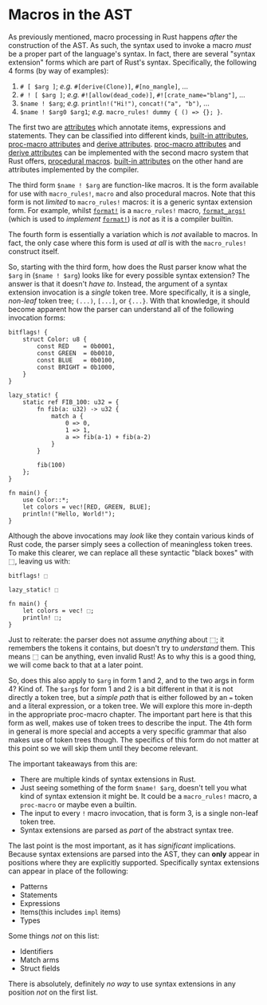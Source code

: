 # Macros in the AST

As previously mentioned, macro processing in Rust happens *after* the construction of the AST.
As such, the syntax used to invoke a macro *must* be a proper part of the language's syntax.
In fact, there are several "syntax extension" forms which are part of Rust's syntax.
Specifically, the following 4 forms (by way of examples):

1. `# [ $arg ]`; *e.g.* `#[derive(Clone)]`, `#[no_mangle]`, …
2. `# ! [ $arg ]`; *e.g.* `#![allow(dead_code)]`, `#![crate_name="blang"]`, …
3. `$name ! $arg`; *e.g.* `println!("Hi!")`, `concat!("a", "b")`, …
4. `$name ! $arg0 $arg1`; *e.g.* `macro_rules! dummy { () => {}; }`.

The first two are [attributes] which annotate items, expressions and statements. They can be
classified into different kinds, [built-in attributes], [proc-macro attributes] and [derive attributes].
[proc-macro attributes] and [derive attributes] can be implemented with the second macro system that Rust
offers, [procedural macros]. [built-in attributes] on the other hand are attributes implemented by
the compiler.

The third form `$name ! $arg` are function-like macros. It is the form available for use with `macro_rules!`, `macro` and also procedural macros.
Note that this form is not *limited* to `macro_rules!` macros: it is a generic syntax extension form.
For example, whilst [`format!`] is a `macro_rules!` macro, [`format_args!`] (which is used to *implement* [`format!`]) is *not* as it is a compiler builtin.


The fourth form is essentially a variation which is *not* available to macros.
In fact, the only case where this form is used *at all* is with the `macro_rules!` construct itself.

So, starting with the third form, how does the Rust parser know what the `$arg` in (`$name ! $arg`) looks like for every possible syntax extension?
The answer is that it doesn't *have to*.
Instead, the argument of a syntax extension invocation is a *single* token tree.
More specifically, it is a single, *non-leaf* token tree; `(...)`, `[...]`, or `{...}`. With that
knowledge, it should become apparent how the parser can understand all of the following invocation
forms:

```rust,ignore
bitflags! {
    struct Color: u8 {
        const RED    = 0b0001,
        const GREEN  = 0b0010,
        const BLUE   = 0b0100,
        const BRIGHT = 0b1000,
    }
}

lazy_static! {
    static ref FIB_100: u32 = {
        fn fib(a: u32) -> u32 {
            match a {
                0 => 0,
                1 => 1,
                a => fib(a-1) + fib(a-2)
            }
        }

        fib(100)
    };
}

fn main() {
    use Color::*;
    let colors = vec![RED, GREEN, BLUE];
    println!("Hello, World!");
}
```

Although the above invocations may *look* like they contain various kinds of Rust code, the parser simply sees a collection of meaningless token trees.
To make this clearer, we can replace all these syntactic "black boxes" with ⬚, leaving us with:

```text
bitflags! ⬚

lazy_static! ⬚

fn main() {
    let colors = vec! ⬚;
    println! ⬚;
}
```

Just to reiterate: the parser does not assume *anything* about ⬚;
it remembers the tokens it contains, but doesn't try to *understand* them.
This means ⬚ can be anything, even invalid Rust!
As to why this is a good thing, we will come back to that at a later point.

So, does this also apply to `$arg` in form 1 and 2, and to the two args in form 4? Kind of.
The `$arg$` for form 1 and 2 is a bit different in that it is not directly a token tree, but a *simple path* that is either followed by an `=` token and a literal expression, or a token tree.
We will explore this more in-depth in the appropriate proc-macro chapter.
The important part here is that this form as well, makes use of token trees to describe the input.
The 4th form in general is more special and accepts a very specific grammar that also makes use of token trees though.
The specifics of this form do not matter at this point so we will skip them until they become relevant.

The important takeaways from this are:

* There are multiple kinds of syntax extensions in Rust.
* Just seeing something of the form `$name! $arg`, doesn't tell you what kind of syntax extension it might be.
    It could be a `macro_rules!` macro, a `proc-macro` or maybe even a builtin.
* The input to every `!` macro invocation, that is form 3, is a single non-leaf token tree.
* Syntax extensions are parsed as *part* of the abstract syntax tree.

The last point is the most important, as it has *significant* implications.
Because syntax extensions are parsed into the AST, they can **only** appear in positions where they are explicitly supported.
Specifically syntax extensions can appear in place of the following:

* Patterns
* Statements
* Expressions
* Items(this includes `impl` items)
* Types

Some things *not* on this list:

* Identifiers
* Match arms
* Struct fields

There is absolutely, definitely *no way* to use syntax extensions in any position *not* on the first list.

[attributes]: https://doc.rust-lang.org/reference/attributes.html
[built-in attributes]: https://doc.rust-lang.org/reference/attributes.html#built-in-attributes-index
[proc-macro attributes]: https://doc.rust-lang.org/reference/procedural-macros.html#attribute-macros
[derive attributes]: https://doc.rust-lang.org/reference/procedural-macros.html#derive-macro-helper-attributes
[procedural macros]: https://doc.rust-lang.org/reference/procedural-macros.html
[`format!`]: https://doc.rust-lang.org/std/macro.format.html
[`format_args!`]: https://doc.rust-lang.org/std/macro.format_args.html

